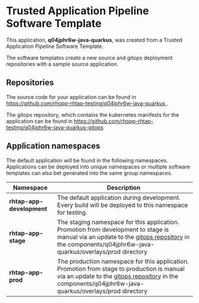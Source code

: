 # Trusted Application Pipeline Software Template

This application, **q04jphr6w-java-quarkus**, was created from a Trusted Application Pipeline Software Template.

The software templates create a new source and gitops deployment repositories with a sample source application. 

## Repositories

The source code for your application can be found in [https://github.com/rhopp-rhtap-testing/q04jphr6w-java-quarkus ](https://github.com/rhopp-rhtap-testing/q04jphr6w-java-quarkus ).
 
The gitops repository, which contains the kubernetes manifests for the application can be found in 
[https://github.com/rhopp-rhtap-testing/q04jphr6w-java-quarkus-gitops ](https://github.com/rhopp-rhtap-testing/q04jphr6w-java-quarkus-gitops ) 

## Application namespaces 

The default application will be found in the following namespaces. Applications can be deployed into unique namespaces or multiple software templates can also bet generated into the same group namespaces.  

|  Namespace   |  Description   |  
| -------- | -------- |   
| **rhtap-app-development** | The default application during development. Every build will be deployed to this namespace for testing. | 
| **rhtap-app-stage** | The staging namespace for this application. Promotion from development to stage is manual via an update to the [gitops repository](https://github.com/rhopp-rhtap-testing/q04jphr6w-java-quarkus-gitops ) in the components/q04jphr6w-java-quarkus/overlays/prod directory |  
| **rhtap-app-prod** | The production namespace for this application. Promotion from stage to production is manual via an update to the [gitops repository](https://github.com/rhopp-rhtap-testing/q04jphr6w-java-quarkus-gitops ) in the components/q04jphr6w-java-quarkus/overlays/prod directory | 